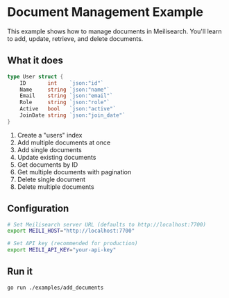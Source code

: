 # Document Management Example

This example shows how to manage documents in Meilisearch. You'll learn to add, update, retrieve, and delete documents.

## What it does

```go
type User struct {
    ID       int    `json:"id"`
    Name     string `json:"name"`
    Email    string `json:"email"`
    Role     string `json:"role"`
    Active   bool   `json:"active"`
    JoinDate string `json:"join_date"`
}
```

1. Create a "users" index
2. Add multiple documents at once
3. Add single documents
4. Update existing documents
5. Get documents by ID
6. Get multiple documents with pagination
7. Delete single document
8. Delete multiple documents

## Configuration

```bash
# Set Meilisearch server URL (defaults to http://localhost:7700)
export MEILI_HOST="http://localhost:7700"

# Set API key (recommended for production)
export MEILI_API_KEY="your-api-key"
```

## Run it

```bash
go run ./examples/add_documents
```
